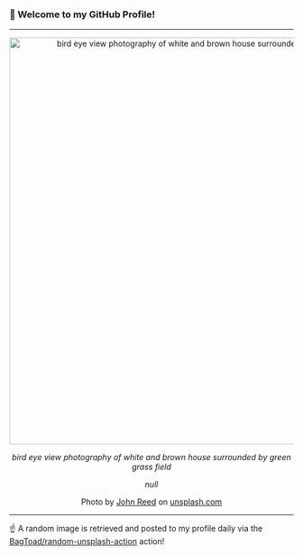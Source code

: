 ### 👋 Welcome to my GitHub Profile!

----

<div align="center">
  <img width="720" src="https://images.unsplash.com/photo-1530844230930-8168b52d2d88?crop=entropy&cs=tinysrgb&fit=max&fm=jpg&ixid=M3w1NTI0OTR8MHwxfHJhbmRvbXx8fHx8fHx8fDE3NDM4MzM1MzB8&ixlib=rb-4.0.3&q=80&w=1080" alt="bird eye view photography of white and brown house surrounded by green grass field">
  
  <em>bird eye view photography of white and brown house surrounded by green grass field</em>
  
  <em>null</em>
  
  Photo by [John Reed](http://leerspace.com) on [unsplash.com](https://unsplash.com/)
</div>

----

☝️ A random image is retrieved and posted to my profile daily via the [BagToad/random-unsplash-action](https://github.com/BagToad/random-unsplash-action) action!
